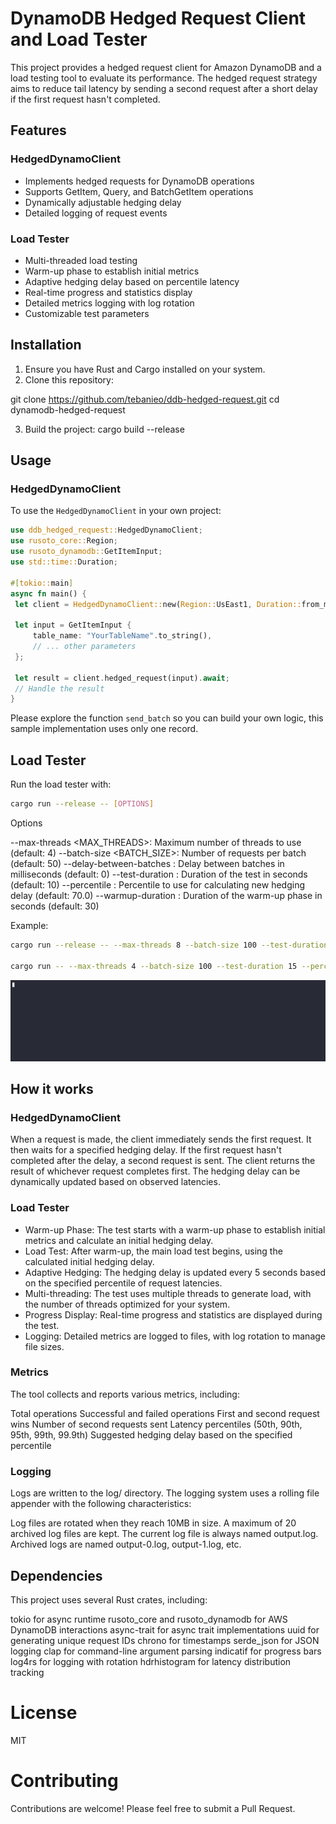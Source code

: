 # DynamoDB Hedged Request Client and Load Tester

This project provides a hedged request client for Amazon DynamoDB and a load testing tool to evaluate its performance. The hedged request strategy aims to reduce tail latency by sending a second request after a short delay if the first request hasn't completed.

## Features

### HedgedDynamoClient
- Implements hedged requests for DynamoDB operations
- Supports GetItem, Query, and BatchGetItem operations
- Dynamically adjustable hedging delay
- Detailed logging of request events

### Load Tester
- Multi-threaded load testing
- Warm-up phase to establish initial metrics
- Adaptive hedging delay based on percentile latency
- Real-time progress and statistics display
- Detailed metrics logging with log rotation
- Customizable test parameters

## Installation

1. Ensure you have Rust and Cargo installed on your system.
2. Clone this repository:

git clone https://github.com/tebanieo/ddb-hedged-request.git cd dynamodb-hedged-request

3. Build the project:
cargo build --release


## Usage

### HedgedDynamoClient

To use the `HedgedDynamoClient` in your own project:

```rust
use ddb_hedged_request::HedgedDynamoClient;
use rusoto_core::Region;
use rusoto_dynamodb::GetItemInput;
use std::time::Duration;

#[tokio::main]
async fn main() {
 let client = HedgedDynamoClient::new(Region::UsEast1, Duration::from_millis(50));
 
 let input = GetItemInput {
     table_name: "YourTableName".to_string(),
     // ... other parameters
 };

 let result = client.hedged_request(input).await;
 // Handle the result
}
```

Please explore the function `send_batch` so you can build your own logic, this sample implementation uses only one record. 

## Load Tester

Run the load tester with:

```bash
cargo run --release -- [OPTIONS]
```

Options

--max-threads <MAX_THREADS>: Maximum number of threads to use (default: 4)
--batch-size <BATCH_SIZE>: Number of requests per batch (default: 50)
--delay-between-batches <DELAY>: Delay between batches in milliseconds (default: 0)
--test-duration <DURATION>: Duration of the test in seconds (default: 10)
--percentile <PERCENTILE>: Percentile to use for calculating new hedging delay (default: 70.0)
--warmup-duration <DURATION>: Duration of the warm-up phase in seconds (default: 30)

Example:

```bash
cargo run --release -- --max-threads 8 --batch-size 100 --test-duration 300 --percentile 95 --warmup-duration 60

cargo run -- --max-threads 4 --batch-size 100 --test-duration 15 --percentile 80 --warmup-duration 10
```

![DynamoDB](./docs/hedge.gif)

## How it works

### HedgedDynamoClient

When a request is made, the client immediately sends the first request.
It then waits for a specified hedging delay.
If the first request hasn't completed after the delay, a second request is sent.
The client returns the result of whichever request completes first.
The hedging delay can be dynamically updated based on observed latencies.

### Load Tester

- Warm-up Phase: The test starts with a warm-up phase to establish initial metrics and calculate an initial hedging delay.
- Load Test: After warm-up, the main load test begins, using the calculated initial hedging delay.
- Adaptive Hedging: The hedging delay is updated every 5 seconds based on the specified percentile of request latencies.
- Multi-threading: The test uses multiple threads to generate load, with the number of threads optimized for your system.
- Progress Display: Real-time progress and statistics are displayed during the test.
- Logging: Detailed metrics are logged to files, with log rotation to manage file sizes.

### Metrics

The tool collects and reports various metrics, including:

Total operations
Successful and failed operations
First and second request wins
Number of second requests sent
Latency percentiles (50th, 90th, 95th, 99th, 99.9th)
Suggested hedging delay based on the specified percentile

### Logging

Logs are written to the log/ directory. The logging system uses a rolling file appender with the following characteristics:

Log files are rotated when they reach 10MB in size.
A maximum of 20 archived log files are kept.
The current log file is always named output.log.
Archived logs are named output-0.log, output-1.log, etc.

## Dependencies

This project uses several Rust crates, including:

tokio for async runtime
rusoto_core and rusoto_dynamodb for AWS DynamoDB interactions
async-trait for async trait implementations
uuid for generating unique request IDs
chrono for timestamps
serde_json for JSON logging
clap for command-line argument parsing
indicatif for progress bars
log4rs for logging with rotation
hdrhistogram for latency distribution tracking

# License

MIT 

# Contributing

Contributions are welcome! Please feel free to submit a Pull Request.